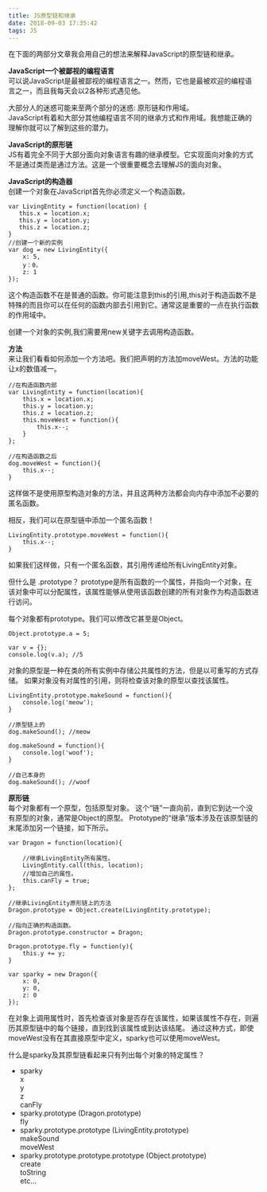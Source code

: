 ```yaml
---
title: JS原型链和继承
date: 2018-09-03 17:35:42
tags: JS
---
```


在下面的两部分文章我会用自己的想法来解释JavaScript的原型链和继承。

**JavaScript一个被鄙视的编程语言**  
可以说JavaScript是最被鄙视的编程语言之一。然而，它也是最被欢迎的编程语言之一，而且我每天会以2各种形式遇见他。

大部分人的迷惑可能来至两个部分的迷惑: 原形链和作用域。  
JavaScript有着和大部分其他编程语言不同的继承方式和作用域。我想能正确的理解你就可以了解到这些的潜力。

**JavaScript的原形链**  
JS有着完全不同于大部分面向对象语言有趣的继承模型。它实现面向对象的方式不是通过类而是通过方法。这是一个很重要概念去理解JS的面向对象。

**JavaScript的构造器**  
创建一个对象在JavaScript首先你必须定义一个构造函数。

```
var LivingEntity = function(location) {
   this.x = location.x;
   this.y = location.y;
   this.z = location.z;
}
//创建一个新的实例
var dog = new LivingEntity({
    x: 5,
    y：0，
    z: 1
});
```
这个构造函数不在是普通的函数。你可能注意到this的引用,this对于构造函数不是特殊的而且你可以在任何的函数内部去引用到它。通常这是重要的一点在执行函数的作用域中。

创建一个对象的实例,我们需要用new关键字去调用构造函数。

**方法**  
来让我们看看如何添加一个方法吧。我们把声明的方法加moveWest。方法的功能让x的数值减一。

```
//在构造函数内部
var LivingEntity = function(location){
	this.x = location.x;
	this.y = location.y;
	this.z = location.z;
	this.moveWest = function(){
		this.x--;
	}
};

//在构造函数之后
dog.moveWest = function(){
	this.x--;
}
```
这样做不是使用原型构造对象的方法，并且这两种方法都会向内存中添加不必要的匿名函数。

相反，我们可以在原型链中添加一个匿名函数！

```
LivingEntity.prototype.moveWest = function(){
	this.x--;
}
```

如果我们这样做，只有一个匿名函数，其引用传递给所有LivingEntity对象。

但什么是<Function> .prototype？ prototype是所有函数的一个属性，并指向一个对象，在该对象中可以分配属性，该属性能够从使用该函数创建的所有对象作为构造函数进行访问。

每个对象都有prototype。我们可以修改它甚至是Object。

```
Object.prototype.a = 5;

var v = {};
console.log(v.a); //5
```
对象的原型是一种在类的所有实例中存储公共属性的方法，但是以可重写的方式存储。 如果对象没有对属性的引用，则将检查该对象的原型以查找该属性。

```
LivingEntity.prototype.makeSound = function(){
	console.log('meow');
}

//原型链上的
dog.makeSound(); //meow

dog.makeSound = function(){
	console.log('woof');
}

//自己本身的
dog.makeSound(); //woof
```
**原形链**  
每个对象都有一个原型，包括原型对象。 这个“链”一直向前，直到它到达一个没有原型的对象，通常是Object的原型。 Prototype的“继承”版本涉及在该原型链的末尾添加另一个链接，如下所示。


```
var Dragon = function(location){  
    
    //继承LivingEntity所有属性。
    LivingEntity.call(this, location);
    //增加自己的属性。
    this.canFly = true;
};

//继承LivingEntity原形链上的方法
Dragon.prototype = Object.create(LivingEntity.prototype);

//指向正确的构造函数。
Dragon.prototype.constructor = Dragon;

Dragon.prototype.fly = function(y){  
    this.y += y;
}

var sparky = new Dragon({  
    x: 0,
    y: 0,
    z: 0
});  
```
在对象上调用属性时，首先检查该对象是否存在该属性，如果该属性不存在，则遍历其原型链中的每个链接，直到找到该属性或到达该结尾。 通过这种方式，即使moveWest没有在其直接原型中定义，sparky也可以使用moveWest。

什么是sparky及其原型链看起来只有列出每个对象的特定属性？

- sparky   
   x   
    y   
    z   
   canFly   
- sparky.prototype (Dragon.prototype)   
  fly  
- sparky.prototype.prototype   (LivingEntity.prototype)  
  makeSound  
  moveWest  
- sparky.prototype.prototype.prototype   (Object.prototype)   
  create   
  toString  
  etc...  